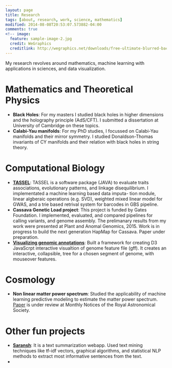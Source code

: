 ```yaml
---
layout: page
title: Research
tags: [about, research, work, science, mathematics]
modified: 2014-08-08T20:53:07.573882-04:00
comments: true
<!-- image:
  feature: sample-image-2.jpg
  credit: WeGraphics
  creditlink: http://wegraphics.net/downloads/free-ultimate-blurred-background-pack/ -->
---
```

My research revolves around mathematics, machine learning with applications in sciences, and data visualization.

# Mathematics and Theoretical Physics

- **Black Holes**: For my masters I studied black holes in higher dimensions and the holography principle (AdS/CFT). I submitted a dissertation at University of Cambridge on these topics.
- **Calabi-Yau manifolds**: For my PhD studies, I focussed on Calabi-Yau manifolds and their mirror symmetry. I studied Donaldson-Thomas invariants of CY manifolds and their relation with black holes in string theory.


# Computational Biology

- **[TASSEL]((http://www.maizegenetics.net/#!tassel/c17q9))**: TASSEL is a software package (JAVA) to evaluate traits associations, evolutionary patterns, and linkage disequilibrium. I implementated a machine learning based data imputa- tion module, linear algberaic operations (e.g. SVD), weighted mixed linear model for GWAS, and a trie based retrival system for barcodes in GBS pipeline. 
- **Cassava Genetic Load project**: This project is funded by Gates Foundation. I implemented, evaluated, and compared pipelines for calling variants, and genome assembly. The prelimanary results from my work were presented at Plant and Anomal Genomics, 2015. Work is in progress to build the next generation HapMap for Cassava. Paper under preparation.
- **[Visualizing genomic annotations](https://github.com/Jverma/Visualizing-genome-annotations)**: Built a framework for creating D3 JavaScrpt interactive visualtion of genome feature file (gff). It creates an interactive, collapsible, tree for a chosen segment of genome, with mouseover features.

# Cosmology

- **Non linear matter power spectrum**: Studied the applicability of machine learning predictive modeling to estimate the matter power spectrum. [Paper](http://arxiv.org/abs/1507.04622) is under review at Monthly Notices of the Royal Astronomical Society. 

# Other fun projects

- **[Saransh](https://www.math.ksu.edu/~jv291/summarize/)**: It is a text summarization webapp. Used text mining techniques like tf-idf vectors, graphical algorithms, and statistical NLP methods to extract most informative sentences from the text.
- 
